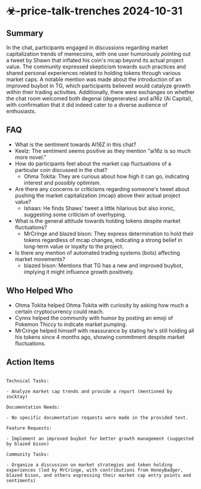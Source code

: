 # ☣-price-talk-trenches 2024-10-31

## Summary
 In the chat, participants engaged in discussions regarding market capitalization trends of memecoins, with one user humorously pointing out a tweet by Shawn that inflated his coin's mcap beyond its actual project value. The community expressed skepticism towards such practices and shared personal experiences related to holding tokens through various market caps. A notable mention was made about the introduction of an improved buybot in TG, which participants believed would catalyze growth within their trading activities. Additionally, there were exchanges on whether the chat room welcomed both degenai (degenerates) and ai16z (Ai Capital), with confirmation that it did indeed cater to a diverse audience of enthusiasts.

## FAQ
 - What is the sentiment towards AI16Z in this chat?
  - Keelz: The sentiment seems positive as they mention "ai16z is so much more novel."
- How do participants feel about the market cap fluctuations of a particular coin discussed in the chat?
  - Ohma Tokita: They are curious about how high it can go, indicating interest and possibly optimism.
- Are there any concerns or criticisms regarding someone's tweet about pushing the market capitalization (mcap) above their actual project value?
  - Ishaan: He finds Shaws' tweet a little hilarious but also ironic, suggesting some criticism of overhyping.
- What is the general attitude towards holding tokens despite market fluctuations?
  - MrCringe and blazed bison: They express determination to hold their tokens regardless of mcap changes, indicating a strong belief in long-term value or loyalty to the project.
- Is there any mention of automated trading systems (bots) affecting market movements?
  - blazed bison: Mentions that TG has a new and improved buybot, implying it might influence growth positively.

## Who Helped Who
 - Ohma Tokita helped Ohma Tokita with curiosity by asking how much a certain cryptocurrency could reach.
- Cynnx helped the community with humor by posting an emoji of Pokemon Thiccy to indicate market pumping.
- MrCringe helped himself with reassurance by stating he's still holding all his tokens since 4 months ago, showing commitment despite market fluctuations.

## Action Items
 ```

Technical Tasks:

- Analyze market cap trends and provide a report (mentioned by zocktay)

Documentation Needs:

- No specific documentation requests were made in the provided text.

Feature Requests:

- Implement an improved buybot for better growth management (suggested by blazed bison)

Community Tasks:

- Organize a discussion on market strategies and token holding experiences (led by MrCringe, with contributions from HoneyBadger, blazed bison, and others expressing their market cap entry points and sentiments)

```

